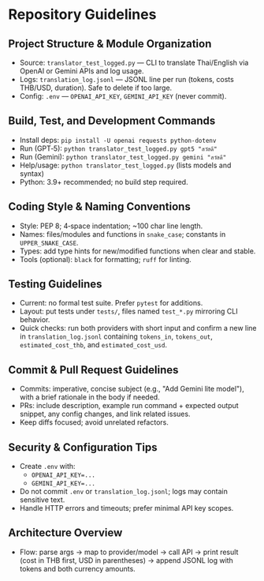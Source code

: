 # Repository Guidelines

## Project Structure & Module Organization
- Source: `translator_test_logged.py` — CLI to translate Thai/English via OpenAI or Gemini APIs and log usage.
- Logs: `translation_log.jsonl` — JSONL line per run (tokens, costs THB/USD, duration). Safe to delete if too large.
- Config: `.env` — `OPENAI_API_KEY`, `GEMINI_API_KEY` (never commit).

## Build, Test, and Development Commands
- Install deps: `pip install -U openai requests python-dotenv`
- Run (GPT‑5): `python translator_test_logged.py gpt5 "สวัสดี"`
- Run (Gemini): `python translator_test_logged.py gemini "สวัสดี"`
- Help/usage: `python translator_test_logged.py` (lists models and syntax)
- Python: 3.9+ recommended; no build step required.

## Coding Style & Naming Conventions
- Style: PEP 8; 4‑space indentation; ~100 char line length.
- Names: files/modules and functions in `snake_case`; constants in `UPPER_SNAKE_CASE`.
- Types: add type hints for new/modified functions when clear and stable.
- Tools (optional): `black` for formatting; `ruff` for linting.

## Testing Guidelines
- Current: no formal test suite. Prefer `pytest` for additions.
- Layout: put tests under `tests/`, files named `test_*.py` mirroring CLI behavior.
- Quick checks: run both providers with short input and confirm a new line in `translation_log.jsonl` containing `tokens_in`, `tokens_out`, `estimated_cost_thb`, and `estimated_cost_usd`.

## Commit & Pull Request Guidelines
- Commits: imperative, concise subject (e.g., "Add Gemini lite model"), with a brief rationale in the body if needed.
- PRs: include description, example run command + expected output snippet, any config changes, and link related issues.
- Keep diffs focused; avoid unrelated refactors.

## Security & Configuration Tips
- Create `.env` with:
  - `OPENAI_API_KEY=...`
  - `GEMINI_API_KEY=...`
- Do not commit `.env` or `translation_log.jsonl`; logs may contain sensitive text.
- Handle HTTP errors and timeouts; prefer minimal API key scopes.

## Architecture Overview
- Flow: parse args → map to provider/model → call API → print result (cost in THB first, USD in parentheses) → append JSONL log with tokens and both currency amounts.
